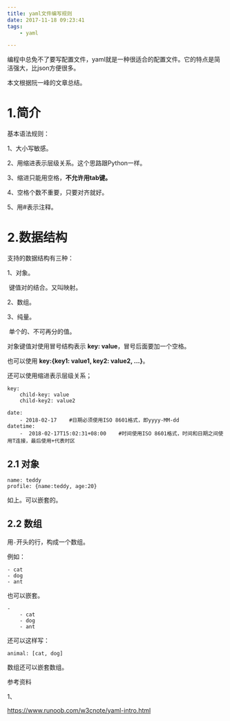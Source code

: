 ```yaml
---
title: yaml文件编写规则
date: 2017-11-18 09:23:41
tags:	
	- yaml

---
```




编程中总免不了要写配置文件，yaml就是一种很适合的配置文件。它的特点是简洁强大，比json方便很多。

本文根据阮一峰的文章总结。

# 1.简介

基本语法规则：

1、大小写敏感。

2、用缩进表示层级关系。这个思路跟Python一样。

3、缩进只能用空格，**不允许用tab键。**

4、空格个数不重要，只要对齐就好。

5、用#表示注释。

# 2.数据结构

支持的数据结构有三种：

1、对象。

​	键值对的结合。又叫映射。

2、数组。	

3、纯量。

​	单个的、不可再分的值。



对象键值对使用冒号结构表示 **key: value**，冒号后面要加一个空格。

也可以使用 **key:{key1: value1, key2: value2, ...}**。

还可以使用缩进表示层级关系；

```
key: 
    child-key: value
    child-key2: value2
```



```
date:
    - 2018-02-17    #日期必须使用ISO 8601格式，即yyyy-MM-dd
datetime: 
    -  2018-02-17T15:02:31+08:00    #时间使用ISO 8601格式，时间和日期之间使用T连接，最后使用+代表时区
```



## 2.1 对象

```
name: teddy
profile: {name:teddy, age:20}
```

如上。可以嵌套的。

## 2.2 数组

用`-`开头的行，构成一个数组。

例如：

```
- cat
- dog
- ant
```

也可以嵌套。

```
-
	- cat
	- dog
	- ant
```

还可以这样写：

```
animal: [cat, dog]
```

数组还可以嵌套数组。



参考资料

1、

https://www.runoob.com/w3cnote/yaml-intro.html